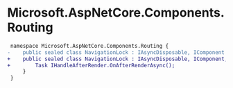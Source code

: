 # Microsoft.AspNetCore.Components.Routing

``` diff
 namespace Microsoft.AspNetCore.Components.Routing {
-    public sealed class NavigationLock : IAsyncDisposable, IComponent {
+    public sealed class NavigationLock : IAsyncDisposable, IComponent, IHandleAfterRender {
+        Task IHandleAfterRender.OnAfterRenderAsync();
     }
 }
```


